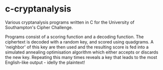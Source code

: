 # c-cryptanalysis
Various cryptanalysis programs written in C for the University of Southampton's Cipher Challenge.

Programs consist of a scoring function and a decoding function. The ciphertext is decoded with a random key, and scored using quadgrams. A 'neighbor' of this key are then used and the resulting score is fed into a simulated annealing optimisation algorithm which either accepts or discards the new key. Repeating this many times reveals a key that leads to the most English-like output - idelly the plaintext!
